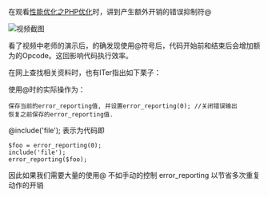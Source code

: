 在观看[性能优化之PHP优化](https://www.imooc.com/video/4179)时，讲到产生额外开销的错误抑制符@

![视频截图](https://upload-images.jianshu.io/upload_images/9899281-e2ca21451b461fb1.png?imageMogr2/auto-orient/strip%7CimageView2/2/w/1240)

看了视频中老师的演示后，的确发现使用@符号后，代码开始前和结束后会增加额为的Opcode。这回影响代码执行效率。

在网上查找相关资料时，也有ITer指出如下栗子：

使用@时的实际操作为：

	保存当前的error_reporting值, 并设置error_reporting(0); //关闭错误输出
	恢复之前保存的error_reporting值.


@include('file'); 
表示为代码即

	$foo = error_reporting(0);
	include('file');
	error_reporting($foo);

因此如果我们需要大量的使用@ 
不如手动的控制 error_reporting 以节省多次重复动作的开销
